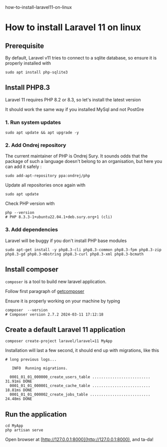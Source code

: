 how-to-install-laravel11-on-linux

# How to install Laravel 11 on linux

## Prerequisite

By default, Laravel v11 tries to connect to a sqlite database, so ensure it is properly installed with

```shell
sudo apt install php-sqlite3
```

## Install PHP8.3

Laravel 11 requires PHP 8.2 or 8.3, so let's install the latest version

It should work the same way if you installed MySql and not PostGre

### 1. Run system updates

```shell
sudo apt update && apt upgrade -y
```

### 2. Add Ondrej repository

The current maintainer of PHP is Ondrej Sury. It sounds odds that the package of such a language doesn't belong to an organisation, but here you can add it safely : 

```shell
sudo add-apt-repository ppa:ondrej/php
```

Update all repositories once again with

```shell
sudo apt update
```

Check PHP version with 

```shell
php --version
# PHP 8.3.3-1+ubuntu22.04.1+deb.sury.org+1 (cli)
```

### 3. Add dependencies

Laravel will be buggy if you don't install PHP base modules

```shell
sudo apt-get install -y php8.3-cli php8.3-common php8.3-fpm php8.3-zip php8.3-gd php8.3-mbstring php8.3-curl php8.3-xml php8.3-bcmath
```

## Install composer

`composer` is a tool to build new laravel application.

Follow first paragraph of [getcomposer](https://getcomposer.org/download/)

Ensure it is properly working on your machine by typing

```shell
composer  --version
# Composer version 2.7.2 2024-03-11 17:12:18
```

## Create a default Laravel 11 application

```shell
composer create-project laravel/laravel=11 MyApp
```

Installation will last a few second, it should end up with migrations, like this

```shell
# long previous logs...

   INFO  Running migrations.  

  0001_01_01_000000_create_users_table .......................... 31.91ms DONE
  0001_01_01_000001_create_cache_table .......................... 18.81ms DONE
  0001_01_01_000002_create_jobs_table ........................... 24.48ms DONE
```

## Run the application

```shell
cd MyApp
php artisan serve
```

Open browser at [http://127.0.0.1:8000](http://127.0.0.1:8000), and ta-da!

